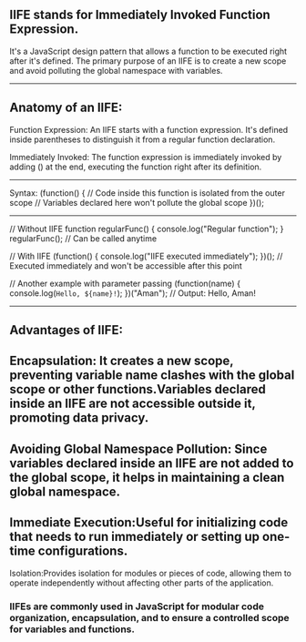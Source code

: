 ## IIFE stands for Immediately Invoked Function Expression.

It's a JavaScript design pattern that allows a function to be executed right after it's defined. The primary purpose of an IIFE is to create a new scope and avoid polluting the global namespace with variables.

---

## Anatomy of an IIFE:

Function Expression: An IIFE starts with a function expression. It's defined inside parentheses to distinguish it from a regular function declaration.

Immediately Invoked: The function expression is immediately invoked by adding () at the end, executing the function right after its definition.

---

Syntax:
(function() {
// Code inside this function is isolated from the outer scope
// Variables declared here won't pollute the global scope
})();

---

// Without IIFE
function regularFunc() {
console.log("Regular function");
}
regularFunc(); // Can be called anytime

// With IIFE
(function() {
console.log("IIFE executed immediately");
})(); // Executed immediately and won't be accessible after this point

// Another example with parameter passing
(function(name) {
console.log(`Hello, ${name}!`);
})("Aman"); // Output: Hello, Aman!

---

## Advantages of IIFE:

## Encapsulation: It creates a new scope, preventing variable name clashes with the global scope or other functions.Variables declared inside an IIFE are not accessible outside it, promoting data privacy.

## Avoiding Global Namespace Pollution: Since variables declared inside an IIFE are not added to the global scope, it helps in maintaining a clean global namespace.

## Immediate Execution:Useful for initializing code that needs to run immediately or setting up one-time configurations.

Isolation:Provides isolation for modules or pieces of code, allowing them to operate independently without affecting other parts of the application.

### IIFEs are commonly used in JavaScript for modular code organization, encapsulation, and to ensure a controlled scope for variables and functions.
